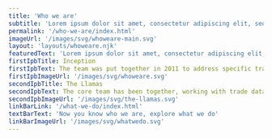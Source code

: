 ```yaml
---
title: 'Who we are'
subtitle: 'Lorem ipsum dolor sit amet, consectetur adipiscing elit, sed do.'
permalink: '/who-we-are/index.html'
imageUrl: '/images/svg/whoweare-main.svg'
layout: 'layouts/whoweare.njk'
featuredText: 'Lorem ipsum dolor sit amet, consectetur adipiscing elit, sed do eiusmod tempor incididunt ut.'
firstIpbTitle: Inception
firstIpbText: The team was put together in 2011 to address specific trade surveillance issues. Originally consisting of a small group of committers to an open-source framework (Lift), the niche community of Scala developers across the globe, made for a smooth transition to a fully remote team.
firstIpbImageUrl: '/images/svg/whoweare.svg'
secondIpbTitle: The Llamas
secondIpbText: The core team has been together, working with trade data in a surveillance capacity for almost a decade..
secondIpbImageUrl: '/images/svg/the-llamas.svg'
linkBarLink: '/what-we-do/index.html'
textBarText: 'Now you know who we are, explore what we do'
linkBarImageUrl: '/images/svg/whatwedo.svg'
---
```


